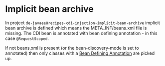 # Implicit bean archive

In project `de-javaee8recipes-cdi-injection-implicit-bean-archive` implicit bean archive is defined which means the META_INF/beans.xml file is missing. The CDI bean is annotated with bean defining annotation - in this case `@RequestScoped`.

If not beans.xml is present (or the bean-discovery-mode is set to annotated) then only classes with a [Bean Defining Annotation](https://docs.jboss.org/cdi/spec/2.0-PFD2/cdi-spec.html#bean_defining_annotationsIf) are picked up. 

